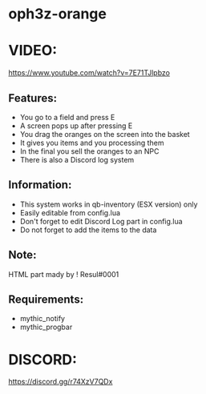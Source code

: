 # oph3z-orange

# VIDEO:
https://www.youtube.com/watch?v=7E71TJlpbzo

## Features:
- You go to a field and press E
- A screen pops up after pressing E
- You drag the oranges on the screen into the basket
- It gives you items and you processing them
- In the final you sell the oranges to an NPC
- There is also a Discord log system

## Information:
- This system works in qb-inventory (ESX version) only
- Easily editable from config.lua
- Don't forget to edit Discord Log part in config.lua
- Do not forget to add the items to the data

## Note:
HTML part mady by ! Resul#0001

## Requirements:
- mythic_notify
- mythic_progbar

# DISCORD:
https://discord.gg/r74XzV7QDx
